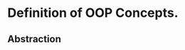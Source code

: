 # Definition of OOP Concepts.
## Abstraction

<!--stackedit_data:
eyJoaXN0b3J5IjpbNDk1Nzc2MTY0XX0=
-->